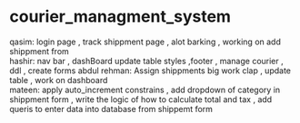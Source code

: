 # courier_managment_system 
qasim: login page , track shippment page , alot barking , working on add shippment from  
hashir: nav bar , dashBoard update table styles ,footer  , manage courier , ddl , create forms 
abdul rehman: Assign shippments big work clap  , update table , work on dashboard    
mateen: apply auto_increment constrains , add dropdown of category in shippment form , write the logic of how to calculate total and tax , add queris to enter data into database from shippemt form 